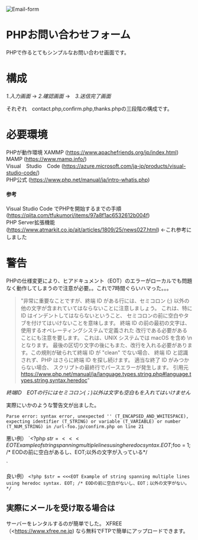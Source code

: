![Email-form](https://user-images.githubusercontent.com/58777805/86525580-e4845780-bec3-11ea-87f0-1443c35ee0a4.png)





# PHPお問い合わせフォーム
PHPで作るとてもシンプルなお問い合わせ画面です。



# 構成　
*1.入力画面* → *2.確認画面* →　*3.送信完了画面*

それぞれ　contact.php,confirm.php,thanks.phpの三段階の構成です。


# 必要環境
PHPが動作環境
XAMMP (<https://www.apachefriends.org/jp/index.html>)  
MAMP (<https://www.mamp.info/>)  
Visual　Studio　Code (<https://azure.microsoft.com/ja-jp/products/visual-studio-code/>)  
PHP公式 (<https://www.php.net/manual/ja/intro-whatis.php>)  

#### 参考
Visual Studio Code でPHPを開始するまでの手順 (<https://qiita.com/tfukumori/items/97a8f1ac6532612b004f>)   
PHP Server拡張機能 (<https://www.atmarkit.co.jp/ait/articles/1809/25/news027.html>) ←これ参考にしました  

# 警告

PHPの仕様変更により、ヒアドキュメント（EOT）のエラーがローカルでも問題なく動作してしまうので注意が必要。。これで7時間ぐらいハマった。。。


>"非常に重要なことですが、終端 ID がある行には、セミコロン (;) 以外の他の文字が含まれていてはならないことに注意しましょう。 これは、特に ID はインデントしてはならないということ、 セミコロンの前に空白やタブを付けてはいけないことを意味します。 終端 ID の前の最初の文字は、使用するオペレーティングシステムで定義された 改行である必要があることにも注意を要します。 これは、UNIX システムでは macOS を含め \n となります。 最後の区切り文字の後にもまた、改行を入れる必要があります。この規則が破られて終端 ID が "clean" でない場合、 終端 ID と認識されず、PHP はさらに終端 ID を探し続けます。 適当な終了 ID がみつからない場合、 スクリプトの最終行でパースエラーが発生します。  引用元<https://www.php.net/manual/ja/language.types.string.php#language.types.string.syntax.heredoc>"


*終端ID　EOTの行にはセミコロン(；)以外は文字も空白もを入れてはいけません*



実際にいかのような警告文が出ました。

`Parse error: syntax error, unexpected '' (T_ENCAPSED_AND_WHITESPACE), expecting identifier (T_STRING) or variable (T_VARIABLE) or number (T_NUM_STRING) in /url-foo.jp/confirm.php on line 21`

悪い例）
`<?php
$str = <<<EOT
Example of string
spanning multiple lines
using heredoc syntax.
 EOT; 　$foo = 1;
 /* EODの前に空白があるし、EOT;以外の文字が入っている*/

`


良い例）
`<?php
$str = <<<EOT
Example of string
spanning multiple lines
using heredoc syntax.
EOT;
/* EODの前に空白がないし、EOT；以外の文字がない。*/
`


## 実際にメールを受け取る場合は

サーバーをレンタルするのが簡単でした。
XFREE　（<https://www.xfree.ne.jp) なら無料でFTPで簡単にアップロードできます。





